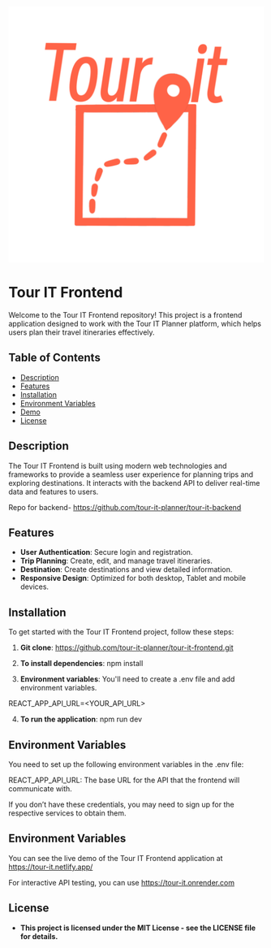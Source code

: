 
![logo-tour-it](public/images/logo-tour-it.PNG)


# Tour IT Frontend

Welcome to the Tour IT Frontend repository! This project is a frontend application designed to work with the Tour IT Planner platform, which helps users plan their travel itineraries effectively.

## Table of Contents

- [Description](#description)
- [Features](#features)
- [Installation](#installation)
- [Environment Variables](#environment-variables)
- [Demo](#demo)
- [License](#license)


## Description

The Tour IT Frontend is built using modern web technologies and frameworks to provide a seamless user experience for planning trips and exploring destinations. It interacts with the backend API to deliver real-time data and features to users.

Repo for backend- https://github.com/tour-it-planner/tour-it-backend


## Features

- **User Authentication**: Secure login and registration.
- **Trip Planning**: Create, edit, and manage travel itineraries.
- **Destination**: Create destinations and view detailed information.
- **Responsive Design**: Optimized for both desktop, Tablet and mobile devices.


## Installation

To get started with the Tour IT Frontend project, follow these steps:


1. **Git clone**: https://github.com/tour-it-planner/tour-it-frontend.git

2. **To install dependencies**: npm install

3. **Environment variables**: You'll need to create a .env file and add environment variables.

REACT_APP_API_URL=<YOUR_API_URL>

4. **To run the application**: npm run dev


## Environment Variables

You need to set up the following environment variables in the .env file:

REACT_APP_API_URL: The base URL for the API that the frontend will communicate with.


If you don’t have these credentials, you may need to sign up for the respective services to obtain them.

## Environment Variables

You can see the live demo of the Tour IT Frontend application at https://tour-it.netlify.app/

For interactive API testing, you can use https://tour-it.onrender.com


## License

- **This project is licensed under the MIT License - see the LICENSE file for details.**
